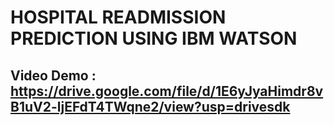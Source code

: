 # HOSPITAL READMISSION PREDICTION USING IBM WATSON
## Video Demo : https://drive.google.com/file/d/1E6yJyaHimdr8vB1uV2-ljEFdT4TWqne2/view?usp=drivesdk
